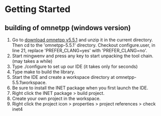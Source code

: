 # Getting Started
## building of omnetpp (windows version)
1. Go to [download omnetpp v5.5.1](https://omnetpp.org/download/old) and unzip it in the current directory.
Then cd to the 'omnetpp-5.5.1' directory.
Checkout configure.user, in line 21, replace 'PREFER_CLANG=yes' with 'PREFER_CLANG=no'.
2. Start mingwenv and press any key to start unpacking the tool chain. (may takes a while)
3. Type ./configure to set up our IDE (it takes only for seconds)
4. Type make to build the library.
5. Start the IDE and create a workspace directory at omnetpp-5.5.1\workspace.
6. Be sure to install the INET package when you first launch the IDE.
7. Right click the INET package > build project.
8. Create your own project in the workspace.
9. Right click the project icon > properties > project references > check inet4

<!-- 
## building of INET Framework
1. Go to  .\omnetpp-5.5.1 and type 'git clone https://github.com/inet-framework/inet.git' to clone the repo.
2. Import it into your workspace.
3. Right click the icon in the explorer and select 'build project'. -->
